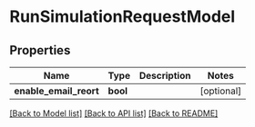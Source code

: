 # RunSimulationRequestModel

## Properties
Name | Type | Description | Notes
------------ | ------------- | ------------- | -------------
**enable_email_reort** | **bool** |  | [optional] 

[[Back to Model list]](../README.md#documentation-for-models) [[Back to API list]](../README.md#documentation-for-api-endpoints) [[Back to README]](../README.md)

